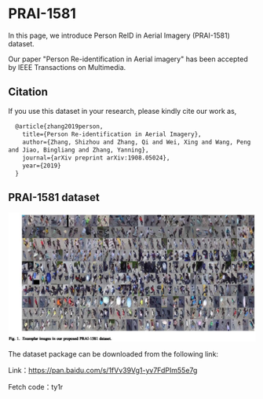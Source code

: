 # PRAI-1581
In this page, we introduce Person ReID in Aerial Imagery (PRAI-1581) dataset.

Our paper "Person Re-identification in Aerial imagery" has been accepted by IEEE Transactions on Multimedia.
## Citation
If you use this dataset in your research, please kindly cite our work as,    
```
  @article{zhang2019person,
    title={Person Re-identification in Aerial Imagery},
    author={Zhang, Shizhou and Zhang, Qi and Wei, Xing and Wang, Peng and Jiao, Bingliang and Zhang, Yanning},
    journal={arXiv preprint arXiv:1908.05024},
    year={2019}
  }
```
## PRAI-1581 dataset
![](./sample.jpg)

The dataset package can be downloaded from the following link:

Link：https://pan.baidu.com/s/1fVv39Vg1-yv7FdPIm55e7g 

Fetch code：ty1r

